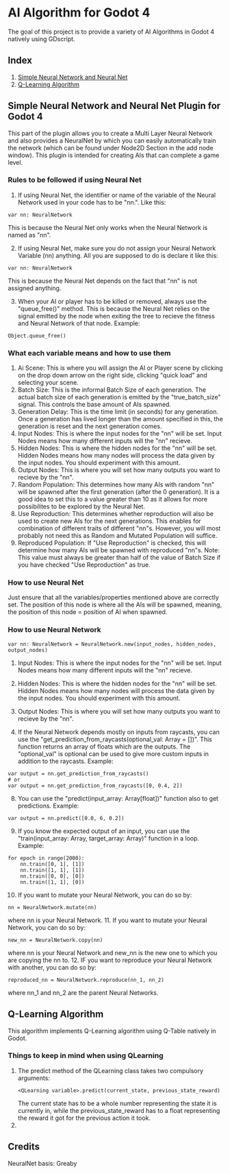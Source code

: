 # AI Algorithm for Godot 4
The goal of this project is to provide a variety of AI Algorithms in Godot 4 natively using GDscript.

## Index
1. [Simple Neural Network and Neural Net](#simple-neural-network-and-neural-net-plugin-for-godot-4)
2. [Q-Learning Algorithm](#q-learning-algorithm)
## Simple Neural Network and Neural Net Plugin for Godot 4


This part of the plugin allows you to create a Multi Layer Neural Network and also provides a NeuralNet by which you can easily automatically train the network (which can be found under Node2D Section in the add node window).
This plugin is intended for creating AIs that can complete a game level.


### Rules to be followed if using Neural Net

1. If using Neural Net, the identifier or name of the variable of the Neural Network used in your code has to be "nn.". Like this:
```
var nn: NeuralNetwork
```
This is because the Neural Net only works when the Neural Network is named as "nn".

2. If using Neural Net, make sure you do not assign your Neural Network Variable (nn) anything. All you are supposed to do is declare it like this:
```
var nn: NeuralNetwork
```
This is because the Neural Net depends on the fact that "nn" is not assigned anything.

3. When your AI or player has to be killed or removed, always use the "queue_free()" method. This is because the Neural Net relies on the signal emitted by the node when exiting the tree to recieve the fitness and Neural Network of that node. Example:
```
Object.queue_free()
```

### What each variable means and how to use them
1. Ai Scene: This is where you will assign the AI or Player scene by clicking on the drop down arrow on the right side, clicking "quick load" and selecting your scene.
2. Batch Size: This is the informal Batch Size of each generation. The actual batch size of each generation is emitted by the "true_batch_size" signal. This controls the base amount of AIs spawned.
3. Generation Delay: This is the time limit (in seconds) for any generation. Once a generation has lived longer than the amount specified in this, the generation is reset and the next generation comes.
4. Input Nodes: This is where the input nodes for the "nn" will be set. Input Nodes means how many different inputs will the "nn" recieve.
5. Hidden Nodes: This is where the hidden nodes for the "nn" will be set. Hidden Nodes means how many nodes will process the data given by the input nodes. You should experiment with this amount.
6. Output Nodes: This is where you will set how many outputs you want to recieve by the "nn".
7. Random Population: This determines how many AIs with random "nn" will be spawned after the first generation (after the 0 generation). It is a good idea to set this to a value greater than 10 as it allows for more possibilites to be explored by the Neural Net.
8. Use Reproduction: This determines whether reproduction will also be used to create new AIs for the next generations. This enables for combination of different traits of different "nn"s. However, you will most probably not need this as Random and Mutated Population will suffice.
9. Reproduced Population: If "Use Reproduction" is checked, this will determine how many AIs will be spawned with reproduced "nn"s. Note: This value must always be greater than half of the value of Batch Size if you have checked "Use Reproduction" as true.

### How to use Neural Net

Just ensure that all the variables/properties mentioned above are correctly set. The position of this node is where all the AIs will be spawned, meaning, the position of this node = position of AI when spawned.

### How to use Neural Network

```
var nn: NeuralNetwork = NeuralNetwork.new(input_nodes, hidden_nodes, output_nodes)
```
1. Input Nodes: This is where the input nodes for the "nn" will be set. Input Nodes means how many different inputs will the "nn" recieve.
5. Hidden Nodes: This is where the hidden nodes for the "nn" will be set. Hidden Nodes means how many nodes will process the data given by the input nodes. You should experiment with this amount.
6. Output Nodes: This is where you will set how many outputs you want to recieve by the "nn".

7. If the Neural Network depends mostly on inputs from raycasts, you can use the "get_prediction_from_raycasts(optional_val: Array = [])". This function returns an array of floats which are the outputs. The "optional_val" is optional can be used to give more custom inputs in addition to the raycasts. Example:
```
var output = nn.get_prediction_from_raycasts()
# or
var output = nn.get_prediction_from_raycasts([0, 0.4, 2])
```
8. You can use the "predict(input_array: Array[float])" function also to get predictions. Example:
```
var output = nn.predict([0.0, 6, 0.2])
```
9. If you know the expected output of an input, you can use the "train(input_array: Array, target_array: Array)" function in a loop. Example:
```
for epoch in range(2000):
    nn.train([0, 1], [1])
    nn.train([1, 1], [1])
    nn.train([0, 0], [0])
    nn.train([1, 1], [0])
```
10. If you want to mutate your Neural Network, you can do so by:
```
nn = NeuralNetwork.mutate(nn)
```
where nn is your Neural Network.
11. If you want to mutate your Neural Network, you can do so by:
```
new_nn = NeuralNetwork.copy(nn)
```
where nn is your Neural Network and new_nn is the new one to which you are copying the nn to.
12. IF you want to reproduce your Neural Network with another, you can do so by:
```
reproduced_nn = NeuralNetwork.reproduce(nn_1, nn_2)
```
where nn_1 and nn_2 are the parent Neural Networks.

## Q-Learning Algorithm

This algorithm implements Q-Learning algorithm using Q-Table natively in Godot.

### Things to keep in mind when using QLearning
1. The predict method of the QLearning class takes two compulsory arguments:
	```
	<QLearning variable>.predict(current_state, previous_state_reward)
	```
	The current state has to be a whole number representing the state it is currently in, while the previous_state_reward has to a float representing the reward it got for the previous action it took.
2. 
## Credits
NeuralNet basis: Greaby
